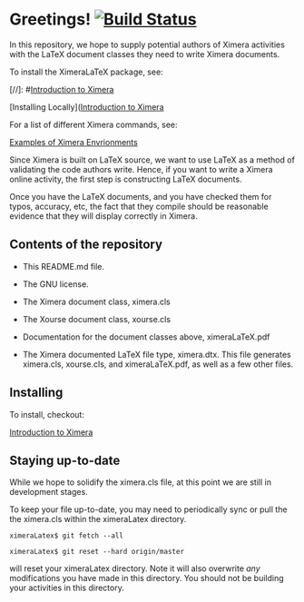 Greetings! [![Build Status](https://travis-ci.org/XimeraProject/ximeraLatex.svg?branch=master)](https://travis-ci.org/XimeraProject/ximeraLatex)
==========

In this repository, we hope to supply potential authors of Ximera
activities with the LaTeX document classes they need to write Ximera
documents. 

To install the XimeraLaTeX package, see: 

[//]: #[Introduction to Ximera](https://ximera.osu.edu/introduction/gettingStarted)

[Installing Locally]([Introduction to Ximera](https://github.com/XimeraProject/ximeraLatex/blob/master/installingLocally.md)

For a list of different Ximera commands, see: 

[Examples of Ximera Envrionments](https://ximera.osu.edu/examples)


Since Ximera is built on LaTeX source, we want to use LaTeX as a
method of validating the code authors write. Hence, if you want to
write a Ximera online activity, the first step is constructing LaTeX
documents.

Once you have the LaTeX documents, and you have checked them for
typos, accuracy, etc, the fact that they compile should be reasonable
evidence that they will display correctly in Ximera.



Contents of the repository
---------------------------

* This README.md file. 

* The GNU license.

* The Ximera document class, ximera.cls

* The Xourse document class, xourse.cls

* Documentation for the document classes above, ximeraLaTeX.pdf

* The Ximera documented LaTeX file type, ximera.dtx. This file
  generates ximera.cls, xourse.cls, and ximeraLaTeX.pdf, as well as a
  few other files.

Installing
----------

To install, checkout: 

[Introduction to Ximera](https://ximera.osu.edu/introduction/gettingStarted)


Staying up-to-date
------------------

While we hope to solidify the ximera.cls file, at this point we are
still in development stages.

To keep your file up-to-date, you may need to periodically sync or
pull the the ximera.cls within the ximeraLatex directory.

`ximeraLatex$ git fetch --all`

`ximeraLatex$ git reset --hard origin/master`

will reset your ximeraLatex directory. Note it will also overwrite
*any* modifications you have made in this directory. You should not be
building your activities in this directory.

